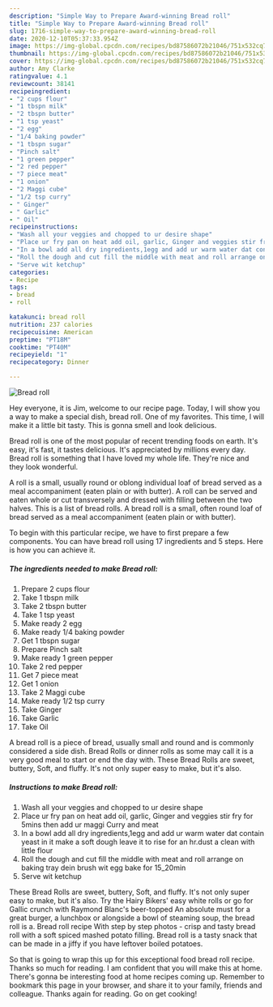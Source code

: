 ```yaml
---
description: "Simple Way to Prepare Award-winning Bread roll"
title: "Simple Way to Prepare Award-winning Bread roll"
slug: 1716-simple-way-to-prepare-award-winning-bread-roll
date: 2020-12-10T05:37:33.954Z
image: https://img-global.cpcdn.com/recipes/bd87586072b21046/751x532cq70/bread-roll-recipe-main-photo.jpg
thumbnail: https://img-global.cpcdn.com/recipes/bd87586072b21046/751x532cq70/bread-roll-recipe-main-photo.jpg
cover: https://img-global.cpcdn.com/recipes/bd87586072b21046/751x532cq70/bread-roll-recipe-main-photo.jpg
author: Amy Clarke
ratingvalue: 4.1
reviewcount: 38141
recipeingredient:
- "2 cups flour"
- "1 tbspn milk"
- "2 tbspn butter"
- "1 tsp yeast"
- "2 egg"
- "1/4 baking powder"
- "1 tbspn sugar"
- "Pinch salt"
- "1 green pepper"
- "2 red pepper"
- "7 piece meat"
- "1 onion"
- "2 Maggi cube"
- "1/2 tsp curry"
- " Ginger"
- " Garlic"
- " Oil"
recipeinstructions:
- "Wash all your veggies and chopped to ur desire shape"
- "Place ur fry pan on heat add oil, garlic, Ginger and veggies stir fry for 5mins then add ur maggi Curry and meat"
- "In a bowl add all dry ingredients,1egg and add ur warm water dat contain yeast in it make a soft dough leave it to rise for an hr.dust a clean with little flour"
- "Roll the dough and cut fill the middle with meat and roll arrange on baking tray dein brush wit egg bake for 15_20min"
- "Serve wit ketchup"
categories:
- Recipe
tags:
- bread
- roll

katakunci: bread roll 
nutrition: 237 calories
recipecuisine: American
preptime: "PT18M"
cooktime: "PT40M"
recipeyield: "1"
recipecategory: Dinner

---
```



![Bread roll](https://img-global.cpcdn.com/recipes/bd87586072b21046/751x532cq70/bread-roll-recipe-main-photo.jpg)

Hey everyone, it is Jim, welcome to our recipe page. Today, I will show you a way to make a special dish, bread roll. One of my favorites. This time, I will make it a little bit tasty. This is gonna smell and look delicious.

Bread roll is one of the most popular of recent trending foods on earth. It's easy, it's fast, it tastes delicious. It's appreciated by millions every day. Bread roll is something that I have loved my whole life. They're nice and they look wonderful.

A roll is a small, usually round or oblong individual loaf of bread served as a meal accompaniment (eaten plain or with butter). A roll can be served and eaten whole or cut transversely and dressed with filling between the two halves. This is a list of bread rolls. A bread roll is a small, often round loaf of bread served as a meal accompaniment (eaten plain or with butter).


To begin with this particular recipe, we have to first prepare a few components. You can have bread roll using 17 ingredients and 5 steps. Here is how you can achieve it.

<!--inarticleads1-->

##### The ingredients needed to make Bread roll:

1. Prepare 2 cups flour
1. Take 1 tbspn milk
1. Take 2 tbspn butter
1. Take 1 tsp yeast
1. Make ready 2 egg
1. Make ready 1/4 baking powder
1. Get 1 tbspn sugar
1. Prepare Pinch salt
1. Make ready 1 green pepper
1. Take 2 red pepper
1. Get 7 piece meat
1. Get 1 onion
1. Take 2 Maggi cube
1. Make ready 1/2 tsp curry
1. Take  Ginger
1. Take  Garlic
1. Take  Oil


A bread roll is a piece of bread, usually small and round and is commonly considered a side dish. Bread Rolls or dinner rolls as some may call it is a very good meal to start or end the day with. These Bread Rolls are sweet, buttery, Soft, and fluffy. It&#39;s not only super easy to make, but it&#39;s also. 

<!--inarticleads2-->

##### Instructions to make Bread roll:

1. Wash all your veggies and chopped to ur desire shape
1. Place ur fry pan on heat add oil, garlic, Ginger and veggies stir fry for 5mins then add ur maggi Curry and meat
1. In a bowl add all dry ingredients,1egg and add ur warm water dat contain yeast in it make a soft dough leave it to rise for an hr.dust a clean with little flour
1. Roll the dough and cut fill the middle with meat and roll arrange on baking tray dein brush wit egg bake for 15_20min
1. Serve wit ketchup


These Bread Rolls are sweet, buttery, Soft, and fluffy. It&#39;s not only super easy to make, but it&#39;s also. Try the Hairy Bikers&#39; easy white rolls or go for Gallic crunch with Raymond Blanc&#39;s beer-topped An absolute must for a great burger, a lunchbox or alongside a bowl of steaming soup, the bread roll is a. Bread roll recipe With step by step photos - crisp and tasty bread roll with a soft spiced mashed potato filling. Bread roll is a tasty snack that can be made in a jiffy if you have leftover boiled potatoes. 

So that is going to wrap this up for this exceptional food bread roll recipe. Thanks so much for reading. I am confident that you will make this at home. There's gonna be interesting food at home recipes coming up. Remember to bookmark this page in your browser, and share it to your family, friends and colleague. Thanks again for reading. Go on get cooking!
